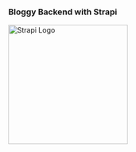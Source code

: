 ### Bloggy Backend with Strapi

<img src="https://d2zv2ciw0ln4h1.cloudfront.net/uploads/strapi_logo_figma_lines_5155cb4b84.png"  height="240" alt="Strapi Logo" /> 
